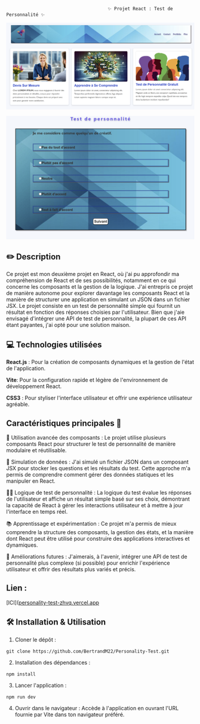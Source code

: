                                           ✨ Projet React : Test de Personnalité ✨
 ![preview](assets/preview.png)

  ![preview](assets/preview1.png)
## ✏️ Description
Ce projet est mon deuxième projet en React, où j'ai pu approfondir ma compréhension de React et de ses possibilités, notamment en ce qui concerne les composants et la gestion de la logique. J'ai entrepris ce projet de manière autonome pour explorer davantage les composants React et la manière de structurer une application en simulant un JSON dans un fichier JSX. Le projet consiste en un test de personnalité simple qui fournit un résultat en fonction des réponses choisies par l'utilisateur. Bien que j'aie envisagé d'intégrer une API de test de personnalité, la plupart de ces API étant payantes, j'ai opté pour une solution maison.

## 💻 Technologies utilisées
**React.js** : Pour la création de composants dynamiques et la gestion de l'état de l'application.

**Vite**: Pour la configuration rapide et légère de l'environnement de développement React.

**CSS3** : Pour styliser l'interface utilisateur et offrir une 
expérience utilisateur agréable.

## Caractéristiques principales 🚀
🎯 Utilisation avancée des composants :
Le projet utilise plusieurs composants React pour structurer le test de personnalité de manière modulaire et réutilisable.

🎨 Simulation de données :
J'ai simulé un fichier JSON dans un composant JSX pour stocker les questions et les résultats du test. Cette approche m'a permis de comprendre comment gérer des données statiques et les manipuler en React.

🧑‍🏫 Logique de test de personnalité :
La logique du test évalue les réponses de l'utilisateur et affiche un résultat simple basé sur ses choix, démontrant la capacité de React à gérer les interactions utilisateur et à mettre à jour l'interface en temps réel.

📚 Apprentissage et expérimentation :
Ce projet m'a permis de mieux comprendre la structure des composants, la gestion des états, et la manière dont React peut être utilisé pour construire des applications interactives et dynamiques.

🔄 Améliorations futures :
J'aimerais, à l'avenir, intégrer une API de test de personnalité plus complexe (si possible) pour enrichir l'expérience utilisateur et offrir des résultats plus variés et précis.

## Lien : 
[ICI]([personality-test-zhvq.vercel.app](https://personality-test-git-master-maximes-projects-8b64083f.vercel.app/])

## 🛠️ Installation & Utilisation
1. Cloner le dépôt :

```
git clone https://github.com/BertrandM22/Personality-Test.git
```

2. Installation des dépendances :
```
npm install
```
3. Lancer l'application :
```
npm run dev
```
4. Ouvrir dans le navigateur :
Accède à l'application en ouvrant l'URL fournie par Vite dans ton navigateur préféré.
